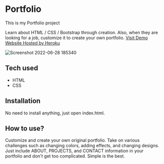 # Portfolio

This is my Portfolio project

 Learn about HTML / CSS / Bootstrap through creation. Also, when they are looking for a job, customize it to create your own portfolio.
[Visit Demo Website Hosted by Heroku](https://portfolio-charles-lofton.herokuapp.com/)

![Screenshot 2022-06-28 185340](https://user-images.githubusercontent.com/105087912/176317595-c69e99d5-8eab-4f47-9b7d-a7b486d51842.png)


## Tech used
* HTML
* CSS
## Installation
No need to install anything, just open index.html.
## How to use?
Customize and create your own original portfolio. Take on various challenges such as changing colors, adding effects, and changing designs. Just include ABOUT, PROJECTS, and CONTACT information in your portfolio and don't get too complicated. Simple is the best.
